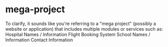 # mega-project
To clarify, it sounds like you're referring to a "mega project" (possibly a website or application) that includes multiple modules or services such as:  Hospital Names / Information  Flight Booking System  School Names / Information  Contact Information
